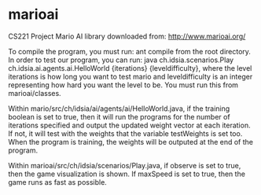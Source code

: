 # marioai
CS221 Project
Mario AI library downloaded from: http://www.marioai.org/

To compile the program, you must run: ant compile from the root directory.
In order to test our program, you can run: java ch.idsia.scenarios.Play ch.idsia.ai.agents.ai.HelloWorld {iterations} {leveldifficulty}, 
where the level iterations is how long you want to test mario and leveldifficulty is an integer representing how hard you want the level to be. You must run this from marioai/classes.

Within mario/src/ch/idsia/ai/agents/ai/HelloWorld.java, if the training boolean is set to true, then it will run the programs for the number of iterations specified and output the updated weight vector at each iteration. If not, it will test with the weights that the variable testWeights is set too. When the program is training, the weights will be outputed at the end of the program.

Within marioai/src/ch/idsia/scenarios/Play.java, if observe is set to true, then the game visualization is shown. If maxSpeed is set to true, then the game runs as fast as possible.

   
